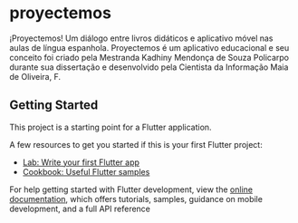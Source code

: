 # proyectemos

¡Proyectemos! Um diálogo entre livros didáticos e aplicativo móvel nas aulas de língua espanhola. Proyectemos é um aplicativo educacional e seu conceito foi criado pela Mestranda Kadhiny Mendonça de Souza Policarpo durante sua dissertação e desenvolvido pela Cientista da Informação Maia de Oliveira, F.

## Getting Started

This project is a starting point for a Flutter application.

A few resources to get you started if this is your first Flutter project:

- [Lab: Write your first Flutter app](https://docs.flutter.dev/get-started/codelab)
- [Cookbook: Useful Flutter samples](https://docs.flutter.dev/cookbook)

For help getting started with Flutter development, view the
[online documentation](https://docs.flutter.dev/), which offers tutorials,
samples, guidance on mobile development, and a full API reference
